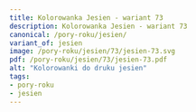 ```yaml
---
title: Kolorowanka Jesien - wariant 73
description: Kolorowanka Jesien - wariant 73
canonical: /pory-roku/jesien/
variant_of: jesien
image: /pory-roku/jesien/73/jesien-73.svg
pdf: /pory-roku/jesien/73/jesien-73.pdf
alt: "Kolorowanki do druku jesien"
tags:
- pory-roku
- jesien
---
```

